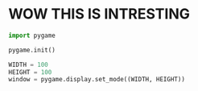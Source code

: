 # WOW THIS IS INTRESTING

```python
import pygame

pygame.init()

WIDTH = 100
HEIGHT = 100
window = pygame.display.set_mode((WIDTH, HEIGHT))

```
